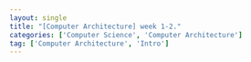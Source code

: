 ```yaml
---
layout: single
title: "[Computer Architecture] week 1-2."
categories: ['Computer Science', 'Computer Architecture']
tag: ['Computer Architecture', 'Intro']
---
```


